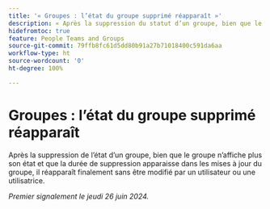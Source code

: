 ```yaml
---
title: '« Groupes : l’état du groupe supprimé réapparaît »'
description: « Après la suppression du statut d’un groupe, bien que le groupe n’affiche plus son statut et que la date de suppression apparaisse dans les mises à jour du groupe, il réapparaît finalement sans être modifié par un utilisateur ou une utilisatrice. »
hidefromtoc: true
feature: People Teams and Groups
source-git-commit: 79ffb8fc61d5dd80b91a27b71018400c591da6aa
workflow-type: ht
source-wordcount: '0'
ht-degree: 100%

---
```


# Groupes : l’état du groupe supprimé réapparaît

Après la suppression de l’état d’un groupe, bien que le groupe n’affiche plus son état et que la durée de suppression apparaisse dans les mises à jour du groupe, il réapparaît finalement sans être modifié par un utilisateur ou une utilisatrice.

_Premier signalement le jeudi 26 juin 2024._
